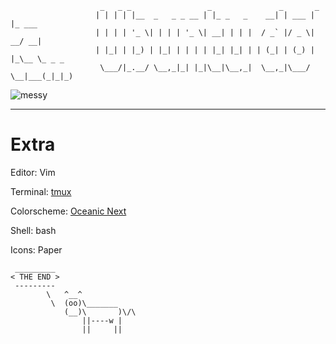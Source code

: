 ```
                    _   _ _                 _               _       _             
                   | | | | |__  _   _ _ __ | |_ _   _    __| | ___ | |_ ___       
                   | | | | '_ \| | | | '_ \| __| | | |  / _` |/ _ \| __/ __|      
                   | |_| | |_) | |_| | | | | |_| |_| | | (_| | (_) | |_\__ \_ _ _ 
                    \___/|_.__/ \__,_|_| |_|\__|\__,_|  \__,_|\___/ \__|___(_|_|_)

```

![messy](https://user-images.githubusercontent.com/27065646/43999883-0abd4d10-9e16-11e8-9ea7-f56c3fe0b25f.png)


---

# Extra

Editor: Vim

Terminal: [tmux](https://github.com/tmux/tmux)

Colorscheme: [Oceanic Next](https://github.com/voronianski/oceanic-next-color-scheme)

Shell: bash

Icons: Paper
```
 _________
< THE END >
 ---------
        \   ^__^
         \  (oo)\_______
            (__)\       )\/\
                ||----w |
                ||     ||
```
